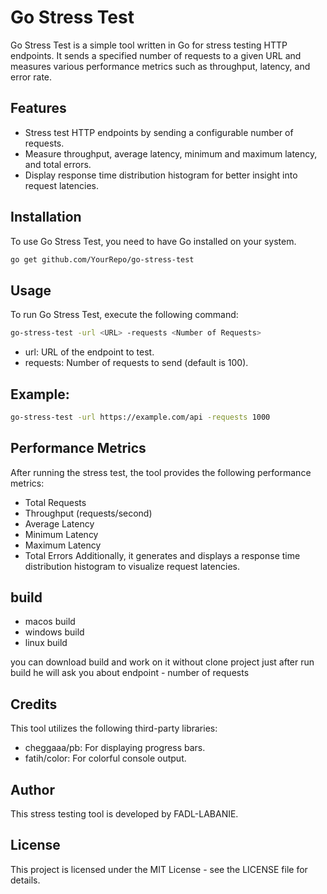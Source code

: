 # Go Stress Test

Go Stress Test is a simple tool written in Go for stress testing HTTP endpoints. It sends a specified number of requests to a given URL and measures various performance metrics such as throughput, latency, and error rate.

## Features

- Stress test HTTP endpoints by sending a configurable number of requests.
- Measure throughput, average latency, minimum and maximum latency, and total errors.
- Display response time distribution histogram for better insight into request latencies.

## Installation

To use Go Stress Test, you need to have Go installed on your system.

```bash
go get github.com/YourRepo/go-stress-test
```


## Usage
To run Go Stress Test, execute the following command:
```bash
go-stress-test -url <URL> -requests <Number of Requests>
```

- url: URL of the endpoint to test.
- requests: Number of requests to send (default is 100).

## Example:
```bash
go-stress-test -url https://example.com/api -requests 1000
```
## Performance Metrics
After running the stress test, the tool provides the following performance metrics:

- Total Requests
- Throughput (requests/second)
- Average Latency
- Minimum Latency
- Maximum Latency
- Total Errors
Additionally, it generates and displays a response time distribution histogram to visualize request latencies.


## build
- macos build 
- windows build 
- linux build 

you can download build and work on it without clone project
just after run build he will ask you about endpoint - number of requests

## Credits
This tool utilizes the following third-party libraries:

- cheggaaa/pb: For displaying progress bars.
- fatih/color: For colorful console output.

## Author
This stress testing tool is developed by FADL-LABANIE.

## License
This project is licensed under the MIT License - see the LICENSE file for details.